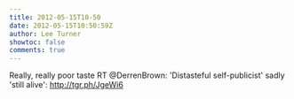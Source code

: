 ```yaml
---
title: 2012-05-15T10-50
date: 2012-05-15T10:50:59Z
author: Lee Turner
showtoc: false
comments: true
---
```


Really, really poor taste RT @DerrenBrown: 'Distasteful self-publicist' sadly 'still alive': http://tgr.ph/JgeWi6

